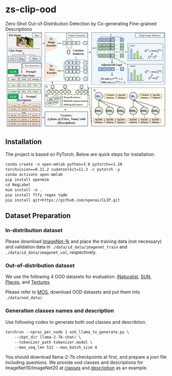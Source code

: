 # zs-clip-ood
Zero-Shot Out-of-Distribution Detection by Co-generating Fine-grained Descriptions
![main_structure](main.png)
## Installation
The project is based on PyTorch.
Below are quick steps for installation:
```shell
conda create -n open-mmlab python=3.8 pytorch==1.10 torchvision==0.11.2 cudatoolkit=11.3 -c pytorch -y
conda activate open-mmlab
pip install openmim
cd NegLabel
mim install -e .
pip install ftfy regex tqdm
pip install git+https://github.com/openai/CLIP.git
```
## Dataset Preparation
### In-distribution dataset

Please download [ImageNet-1k](http://www.image-net.org/challenges/LSVRC/2012/index) and place the training data (not necessary) and validation data in
`./data/id_data/imagenet_train` and  `./data/id_data/imagenet_val`, respectively.

### Out-of-distribution dataset

We use the following 4 OOD datasets for evaluation: [iNaturalist](https://arxiv.org/pdf/1707.06642.pdf), [SUN](https://vision.princeton.edu/projects/2010/SUN/paper.pdf), [Places](http://places2.csail.mit.edu/PAMI_places.pdf), and [Textures](https://arxiv.org/pdf/1311.3618.pdf).

Please refer to [MOS](https://github.com/deeplearning-wisc/large_scale_ood), download OOD datasets and put them into `./data/ood_data/`.

### Generation classes names and description

Use following codes to generate both ood classes and describtion.
```shell
torchrun --nproc_per_node 1 ask_llama_to_generate.py \
    --ckpt_dir llama-2-7b-chat/ \
    --tokenizer_path tokenizer.model \
    --max_seq_len 512 --max_batch_size 4
```
 You should download llama-2-7b checkpoints at first, and prepare a josn file including questions.
 We provide ood classes and descriptions for ImageNet10/ImageNet20 at [classes](ood_class) and [description](ood_describtion) as an example.







